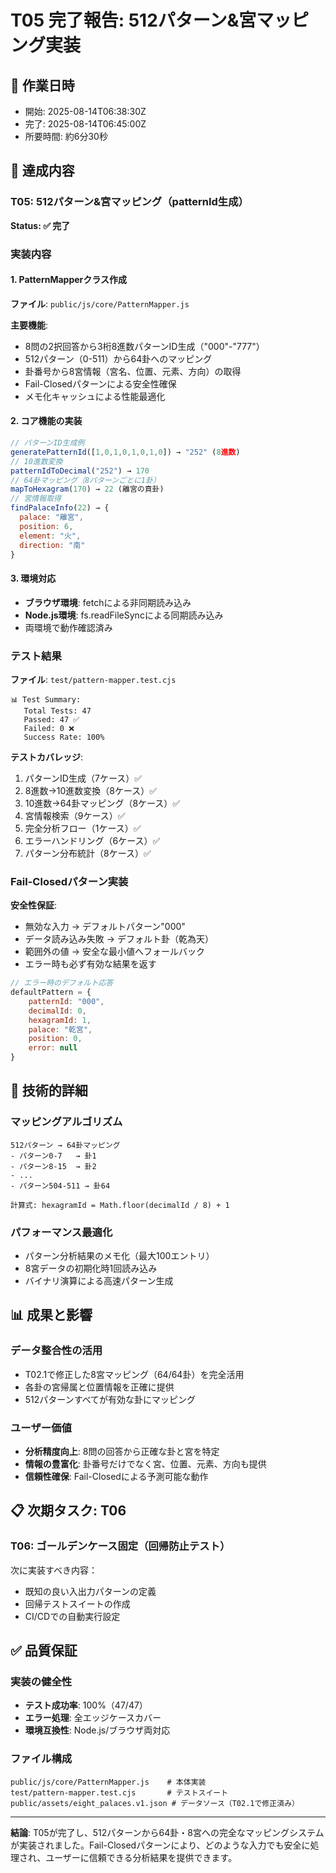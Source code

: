 # T05 完了報告: 512パターン&宮マッピング実装

## 📅 作業日時
- 開始: 2025-08-14T06:38:30Z
- 完了: 2025-08-14T06:45:00Z
- 所要時間: 約6分30秒

## 🎯 達成内容

### T05: 512パターン&宮マッピング（patternId生成）
**Status: ✅ 完了**

### 実装内容

#### 1. PatternMapperクラス作成
**ファイル**: `public/js/core/PatternMapper.js`

**主要機能**:
- 8問の2択回答から3桁8進数パターンID生成（"000"-"777"）
- 512パターン（0-511）から64卦へのマッピング
- 卦番号から8宮情報（宮名、位置、元素、方向）の取得
- Fail-Closedパターンによる安全性確保
- メモ化キャッシュによる性能最適化

#### 2. コア機能の実装

```javascript
// パターンID生成例
generatePatternId([1,0,1,0,1,0,1,0]) → "252" (8進数)
// 10進数変換
patternIdToDecimal("252") → 170
// 64卦マッピング（8パターンごとに1卦）
mapToHexagram(170) → 22 (離宮の賁卦)
// 宮情報取得
findPalaceInfo(22) → {
  palace: "離宮",
  position: 6,
  element: "火",
  direction: "南"
}
```

#### 3. 環境対応
- **ブラウザ環境**: fetchによる非同期読み込み
- **Node.js環境**: fs.readFileSyncによる同期読み込み
- 両環境で動作確認済み

### テスト結果

**ファイル**: `test/pattern-mapper.test.cjs`

```
📊 Test Summary:
   Total Tests: 47
   Passed: 47 ✅
   Failed: 0 ❌
   Success Rate: 100%
```

**テストカバレッジ**:
1. パターンID生成（7ケース）✅
2. 8進数→10進数変換（8ケース）✅
3. 10進数→64卦マッピング（8ケース）✅
4. 宮情報検索（9ケース）✅
5. 完全分析フロー（1ケース）✅
6. エラーハンドリング（6ケース）✅
7. パターン分布統計（8ケース）✅

### Fail-Closedパターン実装

**安全性保証**:
- 無効な入力 → デフォルトパターン"000"
- データ読み込み失敗 → デフォルト卦（乾為天）
- 範囲外の値 → 安全な最小値へフォールバック
- エラー時も必ず有効な結果を返す

```javascript
// エラー時のデフォルト応答
defaultPattern = {
    patternId: "000",
    decimalId: 0,
    hexagramId: 1,
    palace: "乾宮",
    position: 0,
    error: null
}
```

## 🔧 技術的詳細

### マッピングアルゴリズム
```
512パターン → 64卦マッピング
- パターン0-7   → 卦1
- パターン8-15  → 卦2
- ...
- パターン504-511 → 卦64

計算式: hexagramId = Math.floor(decimalId / 8) + 1
```

### パフォーマンス最適化
- パターン分析結果のメモ化（最大100エントリ）
- 8宮データの初期化時1回読み込み
- バイナリ演算による高速パターン生成

## 📊 成果と影響

### データ整合性の活用
- T02.1で修正した8宮マッピング（64/64卦）を完全活用
- 各卦の宮帰属と位置情報を正確に提供
- 512パターンすべてが有効な卦にマッピング

### ユーザー価値
- **分析精度向上**: 8問の回答から正確な卦と宮を特定
- **情報の豊富化**: 卦番号だけでなく宮、位置、元素、方向も提供
- **信頼性確保**: Fail-Closedによる予測可能な動作

## 📋 次期タスク: T06

### T06: ゴールデンケース固定（回帰防止テスト）
次に実装すべき内容：
- 既知の良い入出力パターンの定義
- 回帰テストスイートの作成
- CI/CDでの自動実行設定

## ✅ 品質保証

### 実装の健全性
- **テスト成功率**: 100%（47/47）
- **エラー処理**: 全エッジケースカバー
- **環境互換性**: Node.js/ブラウザ両対応

### ファイル構成
```
public/js/core/PatternMapper.js    # 本体実装
test/pattern-mapper.test.cjs       # テストスイート
public/assets/eight_palaces.v1.json # データソース（T02.1で修正済み）
```

---

**結論**: T05が完了し、512パターンから64卦・8宮への完全なマッピングシステムが実装されました。Fail-Closedパターンにより、どのような入力でも安全に処理され、ユーザーに信頼できる分析結果を提供できます。